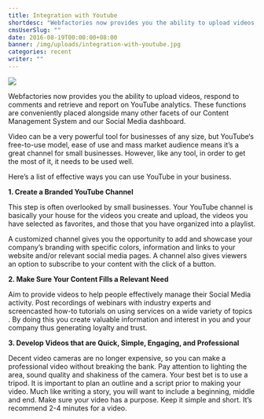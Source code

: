 ```yaml
---
title: Integration with Youtube
shortdesc: "Webfactories now provides you the ability to upload videos, respond to comments and retrieve and report on YouTube analytics. These functions are conveniently placed alongside many other facets of our Content Management System and our Social Media dashboard."
cmsUserSlug: ""
date: 2016-08-19T00:00:00+08:00
banner: /img/uploads/integration-with-youtube.jpg
categories: recent
writer: ""
---
```


<img src="/img/uploads/integration-with-youtube.jpg  "/>  
  
Webfactories now provides you the ability to upload videos, respond to comments and retrieve and report on YouTube analytics. These functions are conveniently placed alongside many other facets of our Content Management System and our Social Media dashboard.

Video can be a very powerful tool for businesses of any size, but YouTube‘s free-to-use model, ease of use and mass market audience means it’s a great channel for small businesses. However, like any tool, in order to get the most of it, it needs to be used well.

Here’s a list of effective ways you can use YouTube in your business.

**1. Create a Branded YouTube Channel**

This step is often overlooked by small businesses. Your YouTube channel is basically your house for the videos you create and upload, the videos you have selected as favorites, and those that you have organized into a playlist.

A customized channel gives you the opportunity to add and showcase your company’s branding with specific colors, information and links to your website and/or relevant social media pages. A channel also gives viewers an option to subscribe to your content with the click of a button.

**2. Make Sure Your Content Fills a Relevant Need**

Aim to provide videos to help people effectively manage their Social Media activity. Post recordings of webinars with industry experts and screencasted how-to tutorials on using services on a wide variety of topics . By doing this you create valuable information and interest in you and your company thus generating loyalty and trust.

**3. Develop Videos that are Quick, Simple, Engaging, and Professional**

Decent video cameras are no longer expensive, so you can make a professional video without breaking the bank. Pay attention to lighting the area, sound quality and shakiness of the camera. Your best bet is to use a tripod. It is important to plan an outline and a script prior to making your video. Much like writing a story, you will want to include a beginning, middle and end. Make sure your video has a purpose. Keep it simple and short. It’s recommend 2-4 minutes for a video.